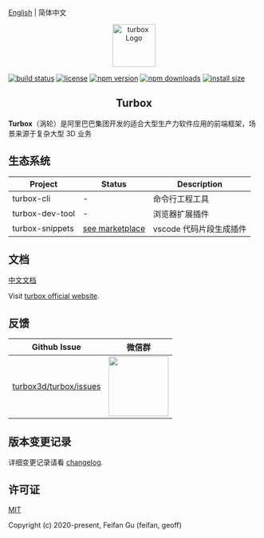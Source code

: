 [English](./README.md) | 简体中文

<p align="center">
  <img src="https://img.alicdn.com/tfs/TB1SqdcDrH1gK0jSZFwXXc7aXXa-349-349.png" alt="turbox Logo" width="86" height="86">
</p>

[![build status](https://img.shields.io/travis/com/turbox3d/turbox/master.svg?style=flat-square)](https://travis-ci.com/github/turbox3d/turbox)
[![license](https://img.shields.io/github/license/turbox3d/turbox?style=flat-square)](https://travis-ci.com/github/turbox3d/turbox)
[![npm version](https://img.shields.io/npm/v/turbox.svg?style=flat-square)](https://www.npmjs.com/package/turbox)
[![npm downloads](https://img.shields.io/npm/dm/turbox.svg?style=flat-square)](https://www.npmjs.com/package/turbox)
[![install size](https://img.shields.io/bundlephobia/minzip/turbox?style=flat-square)](https://www.npmjs.com/package/turbox)

<h2 align="center">Turbox</h2>

**Turbox**（涡轮）是阿里巴巴集团开发的适合大型生产力软件应用的前端框架，场景来源于复杂大型 3D 业务

## 生态系统
| Project | Status | Description |
|---------|--------|-------------|
| turbox-cli     | - | 命令行工程工具 |
| turbox-dev-tool      | - | 浏览器扩展插件 |
| turbox-snippets  | [see marketplace](https://marketplace.visualstudio.com/items?itemName=feifan-gff.turbox-snippets) | vscode 代码片段生成插件 |

## 文档
[中文文档](https://turbox3d.github.io/turbox/#/zh-cn/turbox)

Visit [turbox official website](https://turbox3d.github.io/turbox/#/en-us/).

## 反馈
| Github Issue | 微信群 |
| --- | --- |
| [turbox3d/turbox/issues](https://github.com/turbox3d/turbox/issues) | <img src="https://img.alicdn.com/tfs/TB1jrwCEQY2gK0jSZFgXXc5OFXa-670-614.png" width="120" /> |

## 版本变更记录
详细变更记录请看 [changelog](https://turbox3d.github.io/turbox/#/CHANGELOG).

## 许可证
[MIT](http://opensource.org/licenses/MIT)

Copyright (c) 2020-present, Feifan Gu (feifan, geoff)
